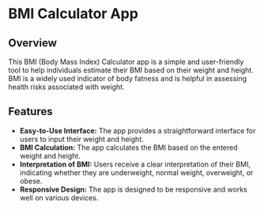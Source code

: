 # BMI Calculator App

## Overview

This BMI (Body Mass Index) Calculator app is a simple and user-friendly tool to help individuals estimate their BMI based on their weight and height. BMI is a widely used indicator of body fatness and is helpful in assessing health risks associated with weight.

## Features

- **Easy-to-Use Interface:** The app provides a straightforward interface for users to input their weight and height.
- **BMI Calculation:** The app calculates the BMI based on the entered weight and height.
- **Interpretation of BMI:** Users receive a clear interpretation of their BMI, indicating whether they are underweight, normal weight, overweight, or obese.
- **Responsive Design:** The app is designed to be responsive and works well on various devices.
